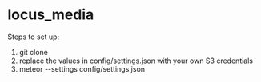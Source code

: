 # locus_media

Steps to set up:

1.  git clone
2.  replace the values in config/settings.json with your own S3 credentials
3.  meteor --settings config/settings.json